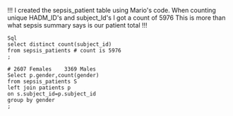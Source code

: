 !!! I created the sepsis_patient table using Mario's code. When counting unique HADM_ID's and subject_Id's I got a count of 5976 This is more than what sepsis summary says is our patient total !!!

````
Sql
select distinct count(subject_id)
from sepsis_patients # count is 5976
;

# 2607 Females    3369 Males
Select p.gender,count(gender)
from sepsis_patients S 
left join patients p
on s.subject_id=p.subject_id
group by gender
;

